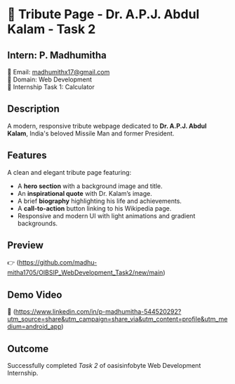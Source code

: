 # 🌟 Tribute Page - Dr. A.P.J. Abdul Kalam - Task 2

## Intern: P. Madhumitha  
📧 Email: madhumithx17@gmail.com  
🔧 Domain: Web Development  
📌 Internship Task 1: Calculator

## Description

A modern, responsive tribute webpage dedicated to **Dr. A.P.J. Abdul Kalam**, India's beloved Missile Man and former President.

## Features

A clean and elegant tribute page featuring:

- A **hero section** with a background image and title.
- An **inspirational quote** with Dr. Kalam’s image.
- A brief **biography** highlighting his life and achievements.
- A **call-to-action** button linking to his Wikipedia page.
- Responsive and modern UI with light animations and gradient backgrounds.

## Preview

👉 (https://github.com/madhu-mitha1705/OIBSIP_WebDevelopment_Task2/new/main)


## Demo Video

🎥 (https://www.linkedin.com/in/p-madhumitha-544520292?utm_source=share&utm_campaign=share_via&utm_content=profile&utm_medium=android_app)

## Outcome

Successfully completed *Task 2* of oasisinfobyte Web Development Internship.

